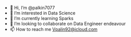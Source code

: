 - 👋 Hi, I’m @palkin7077
- 👀 I’m interested in Data Science
- 🌱 I’m currently learning Sparks
- 💞️ I’m looking to collaborate on Data Engineer endeavour
- 📫 How to reach me Vpalin92@icloud.com

<!---
palkin7077/palkin7077 is a ✨ special ✨ repository because its `README.md` (this file) appears on your GitHub profile.
You can click the Preview link to take a look at your changes.
--->
